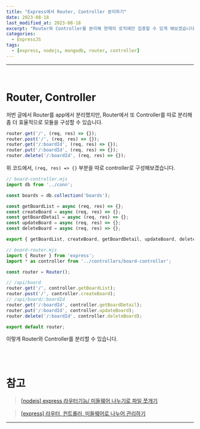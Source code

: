 ```yaml
---
title: "Express에서 Router, Controller 분리하기"
date: 2023-08-18
last_modified_at: 2023-08-18
excerpt: "Router와 Controller를 분리해 현재의 로직에만 집중할 수 있게 해보겠습니다."
categories:
  - ExpressJS
tags:
  - [express, nodejs, mongodb, router, controller]
---
```


---

<br />

# Router, Controller

저번 글에서 Router를 app에서 분리했지만, Router에서 또 Controller를 따로 분리해 좀 더 효율적으로 모듈을 구성할 수 있습니다.

```javascript
router.get('/', (req, res) => {});
router.post('/', (req, res) => {});
router.get('/:boardId', (req, res) => {});
router.put('/:boardId', (req, res) => {});
router.delete('/:boardId', (req, res) => {});
```

위 코드에서, `(req, res) => {}` 부분을 따로 controller로 구성해보겠습니다.

```javascript
// board-controller.mjs
import db from '../conn';

const boards = db.collection('boards');

const getBoardList = async (req, res) => {};
const createBoard = async (req, res) => {};
const getBoardDetail = async (req, res) => {};
const updateBoard = async (req, res) => {};
const deleteBoard = async (req, res) => {};

export { getBoardList, createBoard, getBoardDetail, updateBoard, deleteBoard };
```

```javascript
// board-router.mjs
import { Router } from 'express';
import * as controller from '../controllers/board-controller';

const router = Router();

// /api/board
router.get('/', controller.getBoardList);
router.post('/', controller.createBoard);
// /api/board/:boardId
router.get('/:boardId', controller.getBoardDetail);
router.put('/:boardId', controller.updateBoard);
router.delete('/:boardId', controller.deleteBoard);

export default router;
```

이렇게 Router와 Controller를 분리할 수 있습니다.

<br />
<br />

# 참고

> [[nodejs] express 라우터기능/ 미들웨어 나누기로 파일 쪼개기](https://kong-dev.tistory.com/132)

> [[express] 라우터, 컨트롤러, 미들웨어로 나누어 관리하기](https://velog.io/@hiro2474/express-router-controller-middleware)

---
